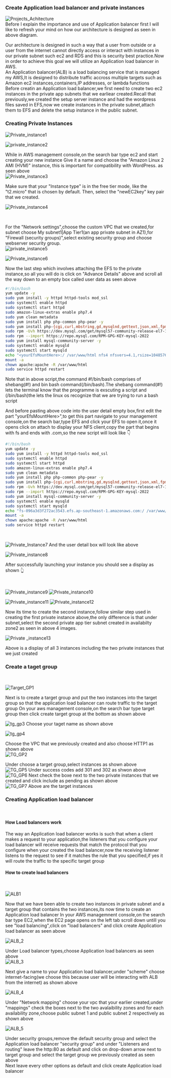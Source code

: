 ### Create Application load balancer and private instances
![Projects_Achitecture](https://github.com/AdventureLouis/Host-a-wordpress-website-in-AWS/assets/161846069/d563dcd9-9a26-48ec-9e2c-47ebd36f4a24)
<br>
Before I explain the importance and use of Application balancer first I will like to refresh your mind on how our architecture is designed as seen in above diagram. 

Our architecture is designed in such a way that a user from outside or a user from the internet cannot directly access or interact with instances in our private subnet such ec2 and RDS 
and this is security best practice.Now in order to achieve this goal we will utilize an Application load balancer in AWS.
<br>
An Application balancer(ALB) is a load balancing service that is managed my AWS,It is designed to distribute traffic  accross multiple targets such as Amazon ec2 instances,containers,IP addresses,
or lambda functions
<br>
Before creatin an Application load balancer,we first need to create two ec2 instances in the private app subnets that we earliear created.Recall that previously,we created the setup server instance and had the wordpress
files saved in EFS,now we create instances in the private subnet,attach them to EFS and delete the setup instance in the public subnet.
<br>

### Creating Private Instances

![Private_instance1](https://github.com/AdventureLouis/Host-a-wordpress-website-in-AWS/assets/161846069/7349c32b-a869-4962-ac2f-62f36093ed9a)

![private_instance2](https://github.com/AdventureLouis/Host-a-wordpress-website-in-AWS/assets/161846069/509c40c0-aaf3-482a-823f-fc7619420a33)


While in AWS management console,on the search bar type ec2 and start creating your new instance  Give it a name and choose the "Amazon Linux 2 AMI (HVM)" instance, this is important for compatibility with WordPress. as seen above
<br>
![Private_instance3](https://github.com/AdventureLouis/Host-a-wordpress-website-in-AWS/assets/161846069/d3117345-f709-4400-8e04-f472ab47b1c2)

Make sure that your "Instance type" is in the free tier mode, like the "t2.micro" that is chosen by default. Then, select the "newEC2key" key pair that we created.
<br>

![Private_instance4](https://github.com/AdventureLouis/Host-a-wordpress-website-in-AWS/assets/161846069/628d824b-2148-4e2b-b329-119397080413)

<br>

For the "Network settings",choose the custom VPC that we created,for subnet choose My subnet1|App Tier1(an app private subnet in AZ1),for "Firewall (security groups)",select existing security group
and choose webserver security group.
<br>
![private_instance5](https://github.com/AdventureLouis/Host-a-wordpress-website-in-AWS/assets/161846069/55bb1d9d-a880-42f4-91ac-08fe1e19d125)

![Private_instance6](https://github.com/AdventureLouis/Host-a-wordpress-website-in-AWS/assets/161846069/886f2901-f68b-4f97-b4f5-04c671a7e7e5)


 Now the last step which involves attaching the EFS to the private instance,so all you will do is click on "Advance Details" above and scroll all the way down to an empty box called user data as seen above

 ```bash
#!/bin/bash
yum update -y
sudo yum install -y httpd httpd-tools mod_ssl
sudo systemctl enable httpd 
sudo systemctl start httpd
sudo amazon-linux-extras enable php7.4
sudo yum clean metadata
sudo yum install php php-common php-pear -y
sudo yum install php-{cgi,curl,mbstring,gd,mysqlnd,gettext,json,xml,fpm,intl,zip} -y
sudo rpm -Uvh https://dev.mysql.com/get/mysql57-community-release-el7-11.noarch.rpm
sudo rpm --import https://repo.mysql.com/RPM-GPG-KEY-mysql-2022
sudo yum install mysql-community-server -y
sudo systemctl enable mysqld
sudo systemctl start mysqld
echo "<yourEfsMountHere>:/ /var/www/html nfs4 nfsvers=4.1,rsize=1048576,wsize=1048576,hard,timeo=600,retrans=2 0 0" >> /etc/fstab
mount -a
chown apache:apache -R /var/www/html
sudo service httpd restart
```
Note that in above script,the command  #!/bin/bash comprises of shebang(#!) and bin bash command(/bin/bash).The shebang command(#!) lets the terminal know that the programme is exscuting a script and (/bin/bash)the  lets the linux os recognize that we are trying to run a bash script
<br>

And before pasting above code into the user detail empty box,first edit the part "yourEfsMountHere>",to get this part navigate to your management console,on the search bar,type EFS and click your EFS to open it,once it opens click on attach to display your NFS client,copy the part that begins with fs and ends with .com,so the new script will look like 👇 
<br>

```bash
#!/bin/bash
yum update -y
sudo yum install -y httpd httpd-tools mod_ssl
sudo systemctl enable httpd 
sudo systemctl start httpd
sudo amazon-linux-extras enable php7.4
sudo yum clean metadata
sudo yum install php php-common php-pear -y
sudo yum install php-{cgi,curl,mbstring,gd,mysqlnd,gettext,json,xml,fpm,intl,zip} -y
sudo rpm -Uvh https://dev.mysql.com/get/mysql57-community-release-el7-11.noarch.rpm
sudo rpm --import https://repo.mysql.com/RPM-GPG-KEY-mysql-2022
sudo yum install mysql-community-server -y
sudo systemctl enable mysqld
sudo systemctl start mysqld
echo "fs-096a3d3f272ac3543.efs.ap-southeast-1.amazonaws.com:/ /var/www/html nfs4 nfsvers=4.1,rsize=1048576,wsize=1048576,hard,timeo=600,retrans=2 0 0" >> /etc/fstab
mount -a
chown apache:apache -R /var/www/html
sudo service httpd restart
```
<br>

![Private_Instance7](https://github.com/AdventureLouis/Host-a-wordpress-website-in-AWS/assets/161846069/9e0d3893-bd0a-4d6f-ba96-0bdd8bb1c6d1)
And the user detail box will look like above
<br>

![Private_instance8](https://github.com/AdventureLouis/Host-a-wordpress-website-in-AWS/assets/161846069/36973f99-1f7b-418b-a6f7-6af3100c516a)

After successfully launching your instance you should see a display as shown 👆 

<br>

![Private_instance9](https://github.com/AdventureLouis/Host-a-wordpress-website-in-AWS/assets/161846069/a47676e4-e911-4c0a-96e3-f1c6f023ae4a)
![Private_instance10](https://github.com/AdventureLouis/Host-a-wordpress-website-in-AWS/assets/161846069/6d8e236c-8c86-424f-a034-380df92154e4)

![Private_instance11](https://github.com/AdventureLouis/Host-a-wordpress-website-in-AWS/assets/161846069/c50a20d0-0463-4e11-b3c0-42d113844eba)
![Private_instance12](https://github.com/AdventureLouis/Host-a-wordpress-website-in-AWS/assets/161846069/2e985911-2f98-4884-810f-24add27a8223)

Now its time to create the second instance,follow similar step used in creating the first private instance above,the only difference is that under subnet,select the second private app tier subnet created in availabilty zone2 as seen in above 4 images.
<br>

![Private _instance13](https://github.com/AdventureLouis/Host-a-wordpress-website-in-AWS/assets/161846069/e84fea5e-1d50-434f-a41b-7131ab9e5d10)

Above is a display of all 3 instances including the two private instances that we just created

### Create a taget group
<br>

![Target_GP1](https://github.com/AdventureLouis/Host-a-wordpress-website-in-AWS/assets/161846069/469fa784-af5b-4725-b8d6-9d13b21cc4b5)

Next is to create a target group and put the two instances into the target group so that the application load balancer can route traffic to the target group 
On your aws management console,on the search bar type target group then click create target group at the bottom as shown above
<br>

![tg_gp3](https://github.com/AdventureLouis/Host-a-wordpress-website-in-AWS/assets/161846069/b5856c9d-8094-4f03-96f4-cbd4e4dbca32)
Choose your taget name as shown above
<br>

![tg_gp4](https://github.com/AdventureLouis/Host-a-wordpress-website-in-AWS/assets/161846069/3dd96f38-b651-4d91-adc1-99e00ed38035)

Choose the VPC that we previously created and also choose HTTP1 as shown above
<br>
![TG_GP2](https://github.com/AdventureLouis/Host-a-wordpress-website-in-AWS/assets/161846069/409ba9f2-1c35-4a77-8d75-7d0ae3b44bfb)

 Under choose a target group,select instances as shown above
<br>
![TG_GP5](https://github.com/AdventureLouis/Host-a-wordpress-website-in-AWS/assets/161846069/9b3b09b6-63a6-4cf8-b313-cc3dfbcd9fb1)
Under success codes add 301 and 302 as shwon above
<br>
![TG_GP6](https://github.com/AdventureLouis/Host-a-wordpress-website-in-AWS/assets/161846069/010d669e-4188-4979-b4e2-0adda7e38a3a)
Next check the boxe next to the two private instances that we created and click include as pending as shown above
<br>
![TG_GP7](https://github.com/AdventureLouis/Host-a-wordpress-website-in-AWS/assets/161846069/9ee4b755-4698-46cb-90d7-fe2919301a87)
Above are the target instances

### Creating Application load balancer
<br>

#### How Load balancers work
The way an Application load balancer works is such that when  a client makes a request to your application,the listeners that you configure your load balancer will receive requests that match the protocol that you configure when your created the load balancer,now the receiving listener listens to the request to see if it matches the rule that you specified,if yes it will route the traffic to the specific target group
<br>
#### How to create load balancers
<br>

![ALB1](https://github.com/AdventureLouis/Host-a-wordpress-website-in-AWS/assets/161846069/a5ec5677-7d66-4782-8501-ac813b614cd5)

Now that we have been able to create two instances in private subnet and a target group that contains the two instances,its now time to create an Application load balancer
In your AWS managemnent console,on the search bar type EC2,when the EC2 page opens on the left tab scroll down untill you see "load balancing",click on "load balancers" and click create Application load balancer as seen above
<br>

![ALB_2](https://github.com/AdventureLouis/Host-a-wordpress-website-in-AWS/assets/161846069/e2274210-36f5-47bc-9013-50fe57a68537)

Under Load balancer types,choose Application load balancers as seen above
<br>
![ALB_3](https://github.com/AdventureLouis/Host-a-wordpress-website-in-AWS/assets/161846069/84a6f95e-2c3f-411e-af51-f8d2eb2da707)

Next give a name to your Application load balancer,under "scheme" choose internet-facing(we choose this because user will be interacting with ALB from the internet) as shown above
<br>

![ALB_4](https://github.com/AdventureLouis/Host-a-wordpress-website-in-AWS/assets/161846069/4ed74bc5-afda-440f-b33a-5586bc7b0bf3)

Under "Network mapping" choose your vpc that your earlier created,under "mappings" check the boxes next to the two avalaibility zones and for each availability zone,choose public subnet 1 and public subnet 2 respectively as shown above
<br>

![ALB_5](https://github.com/AdventureLouis/Host-a-wordpress-website-in-AWS/assets/161846069/3f47a1be-15a7-4987-87be-589f9a0b2f14)


Under security groups,remove the default security group  and select the Application load balancer "security group" and under "Listeners and routing" leave the http:80 as default and click on drop-down arrow next to target group and select the target group we previously created as seen above
<br>
Next leave every other options as default and click create Application load balancer




